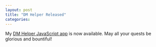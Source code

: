 ```yaml
---
layout: post
title: "DM Helper Released"
categories: 
---
```

My [DM Helper JavaScript app](/projects/dmhelper/dmhelper.htm) is now available.  May all your quests be glorious and bountiful!
